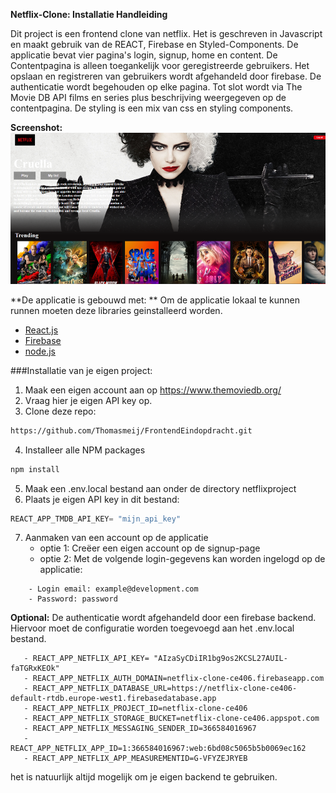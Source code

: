 **Netflix-Clone: Installatie Handleiding**

Dit project is een frontend clone van netflix. Het is geschreven in Javascript en maakt gebruik van de REACT, Firebase en Styled-Components. 
De applicatie bevat vier pagina's login, signup, home en content. De Contentpagina is alleen toegankelijk voor geregistreerde gebruikers.
Het opslaan en registreren van gebruikers wordt afgehandeld door firebase. De authenticatie wordt begehouden op elke pagina.
Tot slot wordt via The Movie DB API films en series plus beschrijving weergegeven op de contentpagina.
De styling is een mix van css en styling components.

**Screenshot:**
![img.png](img.png)


**De applicatie is gebouwd met: **
Om de applicatie lokaal te kunnen runnen moeten deze libraries geinstalleerd worden.
* [React.js](https://reactjs.org/)
* [Firebase](https://firebase.google.com/)
* [node.js](https://nodejs.org/)


###Installatie van je eigen project:
1. Maak een eigen account aan op https://www.themoviedb.org/
2. Vraag hier je eigen API key op.
3. Clone deze repo:
```sh
https://github.com/Thomasmeij/FrontendEindopdracht.git
```
4. Installeer alle NPM packages
```sh
npm install
```
5. Maak een .env.local bestand aan onder de directory netflixproject
6. Plaats je eigen API key in dit bestand:
```js
REACT_APP_TMDB_API_KEY= "mijn_api_key"
```
7. Aanmaken van een account op de applicatie
    - optie 1: Creëer een eigen account op de signup-page
    - optie 2: Met de volgende login-gegevens kan worden ingelogd op de applicatie:
```
    - Login email: example@development.com
    - Password: password
```
**Optional:**
De authenticatie wordt afgehandeld door een firebase backend. Hiervoor moet de configuratie worden 
toegevoegd aan het .env.local bestand.
```
   - REACT_APP_NETFLIX_API_KEY= "AIzaSyCDiIR1bg9os2KCSL27AUIL-faTGRxKEOk" 
   - REACT_APP_NETFLIX_AUTH_DOMAIN=netflix-clone-ce406.firebaseapp.com
   - REACT_APP_NETFLIX_DATABASE_URL=https://netflix-clone-ce406-default-rtdb.europe-west1.firebasedatabase.app
   - REACT_APP_NETFLIX_PROJECT_ID=netflix-clone-ce406
   - REACT_APP_NETFLIX_STORAGE_BUCKET=netflix-clone-ce406.appspot.com
   - REACT_APP_NETFLIX_MESSAGING_SENDER_ID=366584016967
   - REACT_APP_NETFLIX_APP_ID=1:366584016967:web:6bd08c5065b5b0069ec162
   - REACT_APP_NETFLIX_APP_MEASUREMENTID=G-VFYZEJRYEB
```

het is natuurlijk altijd mogelijk om je eigen backend te gebruiken.










